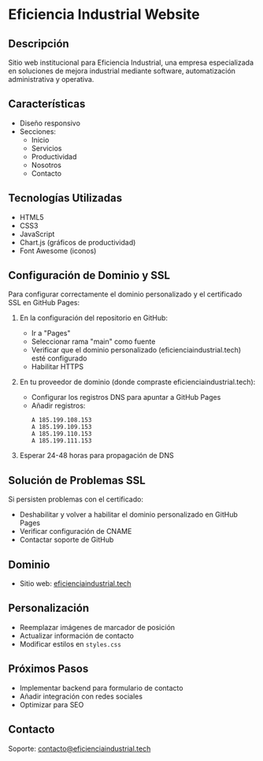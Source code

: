 # Eficiencia Industrial Website

## Descripción
Sitio web institucional para Eficiencia Industrial, una empresa especializada en soluciones de mejora industrial mediante software, automatización administrativa y operativa.

## Características
- Diseño responsivo
- Secciones:
  - Inicio
  - Servicios
  - Productividad
  - Nosotros
  - Contacto

## Tecnologías Utilizadas
- HTML5
- CSS3
- JavaScript
- Chart.js (gráficos de productividad)
- Font Awesome (iconos)

## Configuración de Dominio y SSL

Para configurar correctamente el dominio personalizado y el certificado SSL en GitHub Pages:

1. En la configuración del repositorio en GitHub:
   - Ir a "Pages"
   - Seleccionar rama "main" como fuente
   - Verificar que el dominio personalizado (eficienciaindustrial.tech) esté configurado
   - Habilitar HTTPS

2. En tu proveedor de dominio (donde compraste eficienciaindustrial.tech):
   - Configurar los registros DNS para apuntar a GitHub Pages
   - Añadir registros:
     ```
     A 185.199.108.153
     A 185.199.109.153
     A 185.199.110.153
     A 185.199.111.153
     ```

3. Esperar 24-48 horas para propagación de DNS

## Solución de Problemas SSL

Si persisten problemas con el certificado:
- Deshabilitar y volver a habilitar el dominio personalizado en GitHub Pages
- Verificar configuración de CNAME
- Contactar soporte de GitHub

## Dominio
- Sitio web: [eficienciaindustrial.tech](https://eficienciaindustrial.tech)

## Personalización
- Reemplazar imágenes de marcador de posición
- Actualizar información de contacto
- Modificar estilos en `styles.css`

## Próximos Pasos
- Implementar backend para formulario de contacto
- Añadir integración con redes sociales
- Optimizar para SEO

## Contacto
Soporte: contacto@eficienciaindustrial.tech

